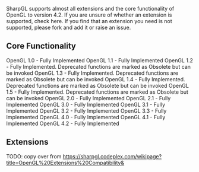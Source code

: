 SharpGL supports almost all extensions and the core functionality of OpenGL to version 4.2. If you are unsure of whether an extension is supported, check here. If you find that an extension you need is not supported, please fork and add it or raise an issue.

## Core Functionality

OpenGL 1.0 - Fully Implemented
OpenGL 1.1 - Fully Implemented
OpenGL 1.2 - Fully Implemented. Deprecated functions are marked as Obsolete but can be invoked
OpenGL 1.3 - Fully Implemented. Deprecated functions are marked as Obsolete but can be invoked
OpenGL 1.4 - Fully Implemented. Deprecated functions are marked as Obsolete but can be invoked
OpenGL 1.5 - Fully Implemented. Deprecated functions are marked as Obsolete but can be invoked
OpenGL 2.0 - Fully Implemented
OpenGL 2.1 - Fully Implemented
OpenGL 3.0 - Fully Implemented
OpenGL 3.1 - Fully Implemented
OpenGL 3.2 - Fully Implemented
OpenGL 3.3 - Fully Implemented
OpenGL 4.0 - Fully Implemented
OpenGL 4.1 - Fully Implemented
OpenGL 4.2 - Fully Implemented

## Extensions

TODO: copy over from https://sharpgl.codeplex.com/wikipage?title=OpenGL%20Extensions%20Compatibility&


